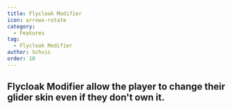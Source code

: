 ```yaml
---
title: Flycloak Modifier
icon: arrows-rotate
category:
  - Features
tag:
  - Flycloak Modifier
author: Schvis
order: 10
---
```


## Flycloak Modifier allow the player to change their glider skin even if they don't own it.
